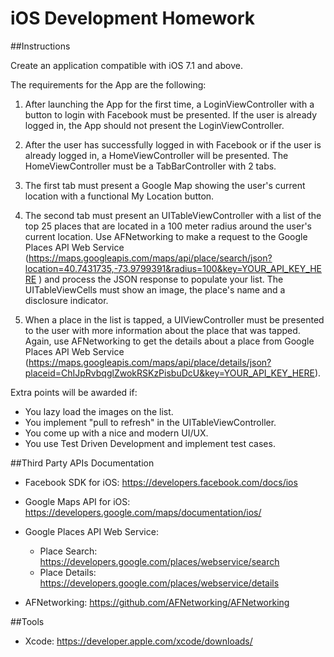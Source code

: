 # iOS Development Homework

##Instructions

Create an application compatible with iOS 7.1 and above.

The requirements for the App are the following:

1. After launching the App for the first time, a LoginViewController with a button to login with Facebook must be presented. If the user is already logged in, the App should not present the LoginViewController.

2. After the user has successfully logged in with Facebook or if the user is already logged in, a HomeViewController will be presented. The HomeViewController must be a TabBarController with 2 tabs.

3. The first tab must present a Google Map showing the user's current location with a functional My Location button.

4. The second tab must present an UITableViewController with a list of the top 25 places that are located in a 100 meter radius around the user's current location. Use AFNetworking to make a request to the Google Places API Web Service (https://maps.googleapis.com/maps/api/place/search/json?location=40.7431735,-73.9799391&radius=100&key=YOUR_API_KEY_HERE
) and process the JSON response to populate your list. The UITableViewCells must show an image, the place's name and a disclosure indicator.

5. When a place in the list is tapped, a UIViewController must be presented to the user with more information about the place that was tapped. Again, use AFNetworking to get the details about a place from Google Places API Web Service (https://maps.googleapis.com/maps/api/place/details/json?placeid=ChIJpRvbqglZwokRSKzPisbuDcU&key=YOUR_API_KEY_HERE).


Extra points will be awarded if:
* You lazy load the images on the list.
* You implement "pull to refresh" in the UITableViewController.
* You come up with a nice and modern UI/UX.
* You use Test Driven Development and implement test cases.


##Third Party APIs Documentation

* Facebook SDK for iOS: https://developers.facebook.com/docs/ios

* Google Maps API for iOS: https://developers.google.com/maps/documentation/ios/

* Google Places API Web Service:
  * Place Search: https://developers.google.com/places/webservice/search
  * Place Details: https://developers.google.com/places/webservice/details


* AFNetworking: https://github.com/AFNetworking/AFNetworking



##Tools

* Xcode: https://developer.apple.com/xcode/downloads/
